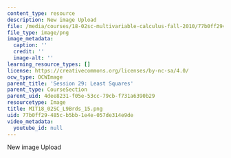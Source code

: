```yaml
---
content_type: resource
description: New image Upload
file: /media/courses/18-02sc-multivariable-calculus-fall-2010/77b0ff29485cb5bb1e4e057de314e9de_MIT18_02SC_L9Brds_15.png
file_type: image/png
image_metadata:
  caption: ''
  credit: ''
  image-alt: ''
learning_resource_types: []
license: https://creativecommons.org/licenses/by-nc-sa/4.0/
ocw_type: OCWImage
parent_title: 'Session 29: Least Squares'
parent_type: CourseSection
parent_uid: 4dee8231-f05e-53cc-79cb-f731a6390b29
resourcetype: Image
title: MIT18_02SC_L9Brds_15.png
uid: 77b0ff29-485c-b5bb-1e4e-057de314e9de
video_metadata:
  youtube_id: null
---
```

New image Upload